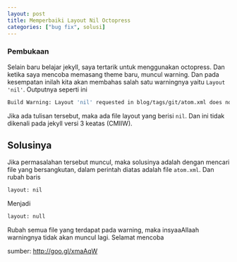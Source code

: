 ```yaml
---
layout: post
title: Memperbaiki Layout Nil Octopress
categories: ["bug fix", solusi]
---
```


### Pembukaan
Selain baru belajar jekyll, saya tertarik untuk menggunakan octopress. Dan ketika saya mencoba memasang theme baru, muncul warning. Dan pada kesempatan inilah kita akan membahas salah satu warningnya yaitu `Layout 'nil'`. Outputnya seperti ini

```bash
Build Warning: Layout 'nil' requested in blog/tags/git/atom.xml does not exist.
```

Jika ada tulisan tersebut, maka ada file layout yang berisi `nil`. Dan ini tidak dikenali pada jekyll versi 3 keatas (CMIIW).

## Solusinya
Jika permasalahan tersebut muncul, maka solusinya adalah dengan mencari file yang bersangkutan, dalam perintah diatas adalah file `atom.xml`. Dan rubah baris

```bash
layout: nil
```

Menjadi

```bash
layout: null
```

Rubah semua file yang terdapat pada warning, maka insyaaAllaah warningnya tidak akan muncul lagi. Selamat mencoba

sumber: <http://goo.gl/xmaAqW>
